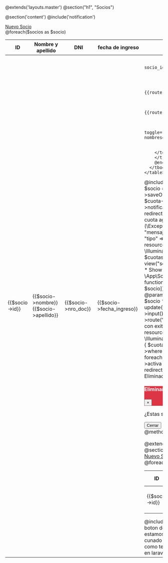 <!-- resources/views/socios/index.blade.php -->

@extends('layouts.master')
@section("h1", "Socios")

@section('content')
@include('notification')

  <div class="row">
    <div class="col-md-12">
      <a href="/socios/create" class="btn btn-success">Nuevo Socio</a>
    </div>
  </div>


  <div class="card-body">
    <table id="example1" class="table table-bordered ">
      <thead>
      <tr>
        <th>ID</th>
        <th>Nombre y apellido</th>
        <th>DNI</th>
        <th>fecha de ingreso</th>
        <th>Accion</th>
      </tr>
      </thead>
      <tbody>
        @foreach($socios as $socio)
        <tr>
          <td>{{$socio->id}}</td>
          <td>{{$socio->nombre}} {{$socio->apellido}}</td>
          <td>{{$socio->nro_doc}}</td>
          <td>{{$socio->fecha_ingreso}}</td>
          <td>

            <a class="btn btn-app btn-cuota" href="cuotas/create?socio_id={{$socio->id}}">
              <i class="fas fa-money-check-alt"></i> Cuota
            </a>

            <a class="btn btn-app btn-ver" href="{{route("socios.show",[$socio])}}">
              <i class="fas fa-eye"></i> Ver
            </a>
            <a class="btn btn-app btn-editar" href="{{route("socios.edit",[$socio])}}">
              <i class="fas fa-edit"></i> Editar
            </a>
            <a class="btn btn-app btn-eliminar" data-toggle="modal" data-idsocio="{{$socio->id}}" data-nombresocio="{{$socio->nombre}} {{$socio->apellido}}">
              <i class="fas fa-trash"></i> eliminar
            </a>
        </td>
        </tr>
        @endforeach
      </tbody>
    </table>
  </div>
@include('socios.modals.confirm-delete')
  <script type="text/javascript">
  $( document ).ready(function() {
      $("#example1").DataTable({
        responsive: true,
        language:{
    "processing": "Procesando...",
    "lengthMenu": "Mostrar _MENU_ registros",
    "zeroRecords": "No se encontraron resultados",
    "emptyTable": "Ningún dato disponible en esta tabla",
    "infoEmpty": "Mostrando registros del 0 al 0 de un total de 0 registros",
    "infoFiltered": "(filtrado de un total de _MAX_ registros)",
    "search": "Buscar:",
    "infoThousands": ",",
    "loadingRecords": "Cargando...",
    "paginate": {
        "first": "Primero",
        "last": "Último",
        "next": "Siguiente",
        "previous": "Anterior"
    },
    "aria": {
        "sortAscending": ": Activar para ordenar la columna de manera ascendente",
        "sortDescending": ": Activar para ordenar la columna de manera descendente"
    },
    "buttons": {
        "copy": "Copiar",
        "colvis": "Visibilidad",
        "collection": "Colección",
        "colvisRestore": "Restaurar visibilidad",
        "copyKeys": "Presione ctrl o u2318 + C para copiar los datos de la tabla al portapapeles del sistema. <br \/> <br \/> Para cancelar, haga clic en este mensaje o presione escape.",
        "copySuccess": {
            "1": "Copiada 1 fila al portapapeles",
            "_": "Copiadas %d fila al portapapeles"
        },
        "copyTitle": "Copiar al portapapeles",
        "csv": "CSV",
        "excel": "Excel",
        "pageLength": {
            "-1": "Mostrar todas las filas",
            "1": "Mostrar 1 fila",
            "_": "Mostrar %d filas"
        },
        "pdf": "PDF",
        "print": "Imprimir"
    },
    "autoFill": {
        "cancel": "Cancelar",
        "fill": "Rellene todas las celdas con <i>%d<\/i>",
        "fillHorizontal": "Rellenar celdas horizontalmente",
        "fillVertical": "Rellenar celdas verticalmentemente"
    },
    "decimal": ",",
    "searchBuilder": {
        "add": "Añadir condición",
        "button": {
            "0": "Constructor de búsqueda",
            "_": "Constructor de búsqueda (%d)"
        },
        "clearAll": "Borrar todo",
        "condition": "Condición",
        "conditions": {
            "date": {
                "after": "Despues",
                "before": "Antes",
                "between": "Entre",
                "empty": "Vacío",
                "equals": "Igual a",
                "notBetween": "No entre",
                "notEmpty": "No Vacio",
                "not": "Diferente de"
            },
            "number": {
                "between": "Entre",
                "empty": "Vacio",
                "equals": "Igual a",
                "gt": "Mayor a",
                "gte": "Mayor o igual a",
                "lt": "Menor que",
                "lte": "Menor o igual que",
                "notBetween": "No entre",
                "notEmpty": "No vacío",
                "not": "Diferente de"
            },
            "string": {
                "contains": "Contiene",
                "empty": "Vacío",
                "endsWith": "Termina en",
                "equals": "Igual a",
                "notEmpty": "No Vacio",
                "startsWith": "Empieza con",
                "not": "Diferente de"
            },
            "array": {
                "not": "Diferente de",
                "equals": "Igual",
                "empty": "Vacío",
                "contains": "Contiene",
                "notEmpty": "No Vacío",
                "without": "Sin"
            }
        },
        "data": "Data",
        "deleteTitle": "Eliminar regla de filtrado",
        "leftTitle": "Criterios anulados",
        "logicAnd": "Y",
        "logicOr": "O",
        "rightTitle": "Criterios de sangría",
        "title": {
            "0": "Constructor de búsqueda",
            "_": "Constructor de búsqueda (%d)"
        },
        "value": "Valor"
    },
    "searchPanes": {
        "clearMessage": "Borrar todo",
        "collapse": {
            "0": "Paneles de búsqueda",
            "_": "Paneles de búsqueda (%d)"
        },
        "count": "{total}",
        "countFiltered": "{shown} ({total})",
        "emptyPanes": "Sin paneles de búsqueda",
        "loadMessage": "Cargando paneles de búsqueda",
        "title": "Filtros Activos - %d"
    },
    "select": {
        "1": "%d fila seleccionada",
        "_": "%d filas seleccionadas",
        "cells": {
            "1": "1 celda seleccionada",
            "_": "$d celdas seleccionadas"
        },
        "columns": {
            "1": "1 columna seleccionada",
            "_": "%d columnas seleccionadas"
        }
    },
    "thousands": ".",
    "datetime": {
        "previous": "Anterior",
        "next": "Proximo",
        "hours": "Horas",
        "minutes": "Minutos",
        "seconds": "Segundos",
        "unknown": "-",
        "amPm": [
            "am",
            "pm"
        ]
    },
    "editor": {
        "close": "Cerrar",
        "create": {
            "button": "Nuevo",
            "title": "Crear Nuevo Registro",
            "submit": "Crear"
        },
        "edit": {
            "button": "Editar",
            "title": "Editar Registro",
            "submit": "Actualizar"
        },
        "remove": {
            "button": "Eliminar",
            "title": "Eliminar Registro",
            "submit": "Eliminar",
            "confirm": {
                "_": "¿Está seguro que desea eliminar %d filas?",
                "1": "¿Está seguro que desea eliminar 1 fila?"
            }
        },
        "error": {
            "system": "Ha ocurrido un error en el sistema (<a target=\"\\\" rel=\"\\ nofollow\" href=\"\\\">Más información&lt;\\\/a&gt;).<\/a>"
        },
        "multi": {
            "title": "Múltiples Valores",
            "info": "Los elementos seleccionados contienen diferentes valores para este registro. Para editar y establecer todos los elementos de este registro con el mismo valor, hacer click o tap aquí, de lo contrario conservarán sus valores individuales.",
            "restore": "Deshacer Cambios",
            "noMulti": "Este registro puede ser editado individualmente, pero no como parte de un grupo."
        }
    },
    "info": "Mostrando de _START_ a _END_ de _TOTAL_ entradas"
}
      });



  $( ".btn-eliminar" ).click(function() {
    $('#nombre-socio').html($(this).data("nombresocio"));
    $('#form-eliminar-socio').attr('action', 'socios/'+$(this).data("idsocio"))
  $('#modal-delete').modal('show');
});
});

  </script>
@endsection

<!-- app/Http/Controllers/SocioController.php -->

<?php

namespace App\Http\Controllers;

use App\Socio;
use App\Cuota;
use Illuminate\Http\Request;
use Illuminate\Support\Facades\DB;

class SocioController extends Controller
{
    /**
     * Display a listing of the resource.
     *
     * @return \Illuminate\Http\Response
     */
    public function index()
    {
        $socios = Socio::all();
        return view('socios.index',compact('socios'));
    }

    /**
     * Show the form for creating a new resource.
     *
     * @return \Illuminate\Http\Response
     */
    public function create()
    {
        return view('socios.create');
    }

    /**
     * Store a newly created resource in storage.
     *
     * @param  \Illuminate\Http\Request  $request
     * @return \Illuminate\Http\Response
     */
    public function store(Request $request)
    {
      DB::beginTransaction();
      try {
        //return $request->all();
        $socio = new Socio($request->except('cuota'));
        $socio->saveOrFail();

        $cuota = new Cuota($request->input('cuota'));
        $cuota->socio_id = $socio->id;
        $cuota->activa = 1;
        $cuota->notificado = 0;
        $cuota->saveOrFail();

        DB::commit();

        return redirect()->route("socios.index")->with([
          "mensaje" => "¡Socio y cuota agregados con éxito!",
          "tipo" => "success"
        ]);
      } catch (\Exception $e) {
        DB::rollback();
        return redirect()->back()->with([
          "mensaje" => "¡Error al agregar socio y cuota!" . $e->getMessage(),
          "tipo" => "danger"
        ])->withInput();
      }
    }

    /**
     * Display the specified resource.
     *
     * @param  \App\Socio  $socio
     * @return \Illuminate\Http\Response
     */
    public function show(Socio $socio)
    {
        $cuotas = Cuota::where('socio_id',$socio->id)->get();
        return view("socios.show", ["socio" => $socio,"cuotas" => $cuotas]);
    }

    /**
     * Show the form for editing the specified resource.
     *
     * @param  \App\Socio  $socio
     * @return \Illuminate\Http\Response
     */
    public function edit(Socio $socio)
    {
        return view("socios.edit", ["socio" => $socio]);
    }

    /**
     * Update the specified resource in storage.
     *
     * @param  \Illuminate\Http\Request  $request
     * @param  \App\Socio  $socio
     * @return \Illuminate\Http\Response
     */
    public function update(Request $request, Socio $socio)
    {
      $socio->fill($request->input());
      $socio->saveOrFail();
      return redirect()->route("socios.index")->with([
              "mensaje" => "¡Socio Actualizado con exito!",
              "tipo" => "success"
          ]);
    }

    /**
     * Remove the specified resource from storage.
     *
     * @param  \App\Socio  $socio
     * @return \Illuminate\Http\Response
     */
    public function destroy(Socio $socio)
    {
      $cuotas_anteriores = Cuota::where('socio_id',$socio->id)->where('activa',1)->get();
      if ($cuotas_anteriores->count() > 0) {
        foreach ($cuotas_anteriores as $cuota_anterior) {
          $cuota_anterior->activa = 0;
          $cuota_anterior->save();
        }
      }
      $socio->delete();
      return redirect()->route("socios.index")->with([
              "mensaje" => "¡Socio Eliminado con exito!",
              "tipo" => "danger"
          ]);
    }
}

<!-- resources/views/socios/modals/confirm-delte.blade.php -->

<div class="modal fade" id="modal-delete">
  <div class="modal-dialog">
    <div class="modal-content">
      <div class="modal-header"  style="background-color: #dc3545;color: white;">
        <h4 class="modal-title">Eliminar Cliente</h4>
        <button type="button" class="close" data-dismiss="modal" aria-label="Close">
          <span aria-hidden="true">&times;</span>
        </button>
      </div>
      <div class="modal-body">
        <p>¿Estas seguro que desea elimiar a <span id="nombre-socio"></span>?</p>
      </div>
      <div class="modal-footer justify-content-between">
        <button type="button" class="btn btn-default" data-dismiss="modal">Cerrar</button>
        <form action="" method="post" id="form-eliminar-socio">
            @method("delete")
            @csrf
            <button type="submit" class="btn btn-danger">eliminar</button>
        </form>

      </div>
    </div>
    <!-- /.modal-content -->
  </div>
  <!-- /.modal-dialog -->
</div>

<!-- resources/views/socios/index.blade.php -->

@extends('layouts.master')
@section("h1", "Socios")

@section('content')
@include('notification')

  <div class="row">
    <div class="col-md-12">
      <a href="/socios/create" class="btn btn-success">Nuevo Socio</a>
    </div>
  </div>


  <div class="card-body">
    <table id="example1" class="table table-bordered ">
      <thead>
      <tr>
        <th>ID</th>
        <th>Nombre y apellido</th>
        <th>DNI</th>
        <th>fecha de ingreso</th>
        <th>Accion</th>
      </tr>
      </thead>
      <tbody>
        @foreach($socios as $socio)
        <tr>
          <td>{{$socio->id}}</td>
          <td>{{$socio->nombre}} {{$socio->apellido}}</td>
          <td>{{$socio->nro_doc}}</td>
          <td>{{$socio->fecha_ingreso}}</td>
          <td>

            <a class="btn btn-app btn-cuota" href="cuotas/create?socio_id={{$socio->id}}">
              <i class="fas fa-money-check-alt"></i> Cuota
            </a>

            <a class="btn btn-app btn-ver" href="{{route("socios.show",[$socio])}}">
              <i class="fas fa-eye"></i> Ver
            </a>
            <a class="btn btn-app btn-editar" href="{{route("socios.edit",[$socio])}}">
              <i class="fas fa-edit"></i> Editar
            </a>
            <a class="btn btn-app btn-eliminar" data-toggle="modal" data-idsocio="{{$socio->id}}" data-nombresocio="{{$socio->nombre}} {{$socio->apellido}}">
              <i class="fas fa-trash"></i> eliminar
            </a>
        </td>
        </tr>
        @endforeach
      </tbody>
    </table>
  </div>
@include('socios.modals.confirm-delete')
  <script type="text/javascript">
  $( document ).ready(function() {
      $("#example1").DataTable({
        responsive: true,
        language:{
    "processing": "Procesando...",
    "lengthMenu": "Mostrar _MENU_ registros",
    "zeroRecords": "No se encontraron resultados",
    "emptyTable": "Ningún dato disponible en esta tabla",
    "infoEmpty": "Mostrando registros del 0 al 0 de un total de 0 registros",
    "infoFiltered": "(filtrado de un total de _MAX_ registros)",
    "search": "Buscar:",
    "infoThousands": ",",
    "loadingRecords": "Cargando...",
    "paginate": {
        "first": "Primero",
        "last": "Último",
        "next": "Siguiente",
        "previous": "Anterior"
    },
    "aria": {
        "sortAscending": ": Activar para ordenar la columna de manera ascendente",
        "sortDescending": ": Activar para ordenar la columna de manera descendente"
    },
    "buttons": {
        "copy": "Copiar",
        "colvis": "Visibilidad",
        "collection": "Colección",
        "colvisRestore": "Restaurar visibilidad",
        "copyKeys": "Presione ctrl o u2318 + C para copiar los datos de la tabla al portapapeles del sistema. <br \/> <br \/> Para cancelar, haga clic en este mensaje o presione escape.",
        "copySuccess": {
            "1": "Copiada 1 fila al portapapeles",
            "_": "Copiadas %d fila al portapapeles"
        },
        "copyTitle": "Copiar al portapapeles",
        "csv": "CSV",
        "excel": "Excel",
        "pageLength": {
            "-1": "Mostrar todas las filas",
            "1": "Mostrar 1 fila",
            "_": "Mostrar %d filas"
        },
        "pdf": "PDF",
        "print": "Imprimir"
    },
    "autoFill": {
        "cancel": "Cancelar",
        "fill": "Rellene todas las celdas con <i>%d<\/i>",
        "fillHorizontal": "Rellenar celdas horizontalmente",
        "fillVertical": "Rellenar celdas verticalmentemente"
    },
    "decimal": ",",
    "searchBuilder": {
        "add": "Añadir condición",
        "button": {
            "0": "Constructor de búsqueda",
            "_": "Constructor de búsqueda (%d)"
        },
        "clearAll": "Borrar todo",
        "condition": "Condición",
        "conditions": {
            "date": {
                "after": "Despues",
                "before": "Antes",
                "between": "Entre",
                "empty": "Vacío",
                "equals": "Igual a",
                "notBetween": "No entre",
                "notEmpty": "No Vacio",
                "not": "Diferente de"
            },
            "number": {
                "between": "Entre",
                "empty": "Vacio",
                "equals": "Igual a",
                "gt": "Mayor a",
                "gte": "Mayor o igual a",
                "lt": "Menor que",
                "lte": "Menor o igual que",
                "notBetween": "No entre",
                "notEmpty": "No vacío",
                "not": "Diferente de"
            },
            "string": {
                "contains": "Contiene",
                "empty": "Vacío",
                "endsWith": "Termina en",
                "equals": "Igual a",
                "notEmpty": "No Vacio",
                "startsWith": "Empieza con",
                "not": "Diferente de"
            },
            "array": {
                "not": "Diferente de",
                "equals": "Igual",
                "empty": "Vacío",
                "contains": "Contiene",
                "notEmpty": "No Vacío",
                "without": "Sin"
            }
        },
        "data": "Data",
        "deleteTitle": "Eliminar regla de filtrado",
        "leftTitle": "Criterios anulados",
        "logicAnd": "Y",
        "logicOr": "O",
        "rightTitle": "Criterios de sangría",
        "title": {
            "0": "Constructor de búsqueda",
            "_": "Constructor de búsqueda (%d)"
        },
        "value": "Valor"
    },
    "searchPanes": {
        "clearMessage": "Borrar todo",
        "collapse": {
            "0": "Paneles de búsqueda",
            "_": "Paneles de búsqueda (%d)"
        },
        "count": "{total}",
        "countFiltered": "{shown} ({total})",
        "emptyPanes": "Sin paneles de búsqueda",
        "loadMessage": "Cargando paneles de búsqueda",
        "title": "Filtros Activos - %d"
    },
    "select": {
        "1": "%d fila seleccionada",
        "_": "%d filas seleccionadas",
        "cells": {
            "1": "1 celda seleccionada",
            "_": "$d celdas seleccionadas"
        },
        "columns": {
            "1": "1 columna seleccionada",
            "_": "%d columnas seleccionadas"
        }
    },
    "thousands": ".",
    "datetime": {
        "previous": "Anterior",
        "next": "Proximo",
        "hours": "Horas",
        "minutes": "Minutos",
        "seconds": "Segundos",
        "unknown": "-",
        "amPm": [
            "am",
            "pm"
        ]
    },
    "editor": {
        "close": "Cerrar",
        "create": {
            "button": "Nuevo",
            "title": "Crear Nuevo Registro",
            "submit": "Crear"
        },
        "edit": {
            "button": "Editar",
            "title": "Editar Registro",
            "submit": "Actualizar"
        },
        "remove": {
            "button": "Eliminar",
            "title": "Eliminar Registro",
            "submit": "Eliminar",
            "confirm": {
                "_": "¿Está seguro que desea eliminar %d filas?",
                "1": "¿Está seguro que desea eliminar 1 fila?"
            }
        },
        "error": {
            "system": "Ha ocurrido un error en el sistema (<a target=\"\\\" rel=\"\\ nofollow\" href=\"\\\">Más información&lt;\\\/a&gt;).<\/a>"
        },
        "multi": {
            "title": "Múltiples Valores",
            "info": "Los elementos seleccionados contienen diferentes valores para este registro. Para editar y establecer todos los elementos de este registro con el mismo valor, hacer click o tap aquí, de lo contrario conservarán sus valores individuales.",
            "restore": "Deshacer Cambios",
            "noMulti": "Este registro puede ser editado individualmente, pero no como parte de un grupo."
        }
    },
    "info": "Mostrando de _START_ a _END_ de _TOTAL_ entradas"
}
      });



  $( ".btn-eliminar" ).click(function() {
    $('#nombre-socio').html($(this).data("nombresocio"));
    $('#form-eliminar-socio').attr('action', 'socios/'+$(this).data("idsocio"))
  $('#modal-delete').modal('show');
});
});

  </script>
@endsection



# TODO:
el boton de eliminar socio no funciona correctamente cuando estamos en la seccion de socios lo elimina correctamente pero cunado filtramos por el buscador este no realiza ninuna accion

como te daras cuenta se trata de una aplicacion CRUD desarrollada en laravel